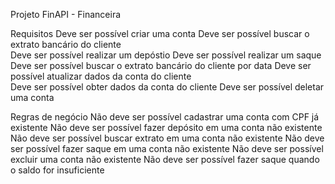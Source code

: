 Projeto FinAPI - Financeira

Requisitos
Deve ser possível criar uma conta
Deve ser possível buscar o extrato bancário do cliente	
Deve ser possível realizar um depóstio
Deve ser possível realizar um saque
Deve ser possível buscar o extrato bancário do cliente por data
Deve ser possível atualizar dados da conta do cliente	
Deve ser possível obter dados da conta do cliente
Deve ser possível deletar uma conta

Regras de negócio
Não deve ser possível cadastrar uma conta com CPF já existente
Não deve ser possível fazer depósito em uma conta não existente
Não deve ser possível buscar extrato em uma conta não existente
Não deve ser possível fazer saque em uma conta não existente
Não deve ser possível excluir uma conta não existente
Não deve ser possível fazer saque quando o saldo for insuficiente	